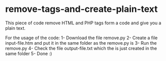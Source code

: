 # remove-tags-and-create-plain-text
This piece of code remove HTML and PHP tags form a code and give you a plain text.

For the usage of the code:
1- Download the file remove.py
2- Create a file input-file.htm and put it in the same folder as the remove.py is
3- Run the remove.py
4- Check the file output-file.txt which the is just created in the same folder
5- Done :)
